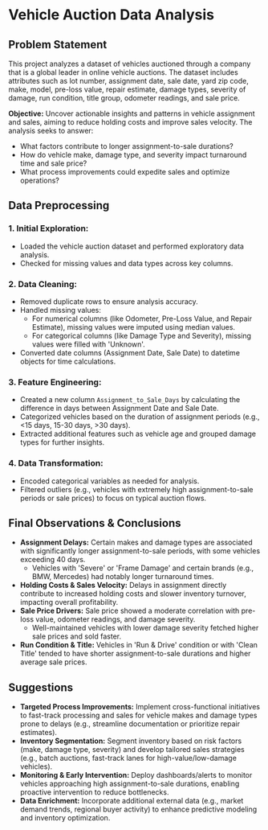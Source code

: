 # Vehicle Auction Data Analysis

## Problem Statement
This project analyzes a dataset of vehicles auctioned through a company that is a global leader in online vehicle auctions. The dataset includes attributes such as lot number, assignment date, sale date, yard zip code, make, model, pre-loss value, repair estimate, damage types, severity of damage, run condition, title group, odometer readings, and sale price.

**Objective:** Uncover actionable insights and patterns in vehicle assignment and sales, aiming to reduce holding costs and improve sales velocity. The analysis seeks to answer:
* What factors contribute to longer assignment-to-sale durations?
* How do vehicle make, damage type, and severity impact turnaround time and sale price?
* What process improvements could expedite sales and optimize operations?

## Data Preprocessing

### 1. Initial Exploration:
* Loaded the vehicle auction dataset and performed exploratory data analysis.
* Checked for missing values and data types across key columns.

### 2. Data Cleaning:
* Removed duplicate rows to ensure analysis accuracy.
* Handled missing values:
   * For numerical columns (like Odometer, Pre-Loss Value, and Repair Estimate), missing values were imputed using median values.
   * For categorical columns (like Damage Type and Severity), missing values were filled with 'Unknown'.
* Converted date columns (Assignment Date, Sale Date) to datetime objects for time calculations.

### 3. Feature Engineering:
* Created a new column `Assignment_to_Sale_Days` by calculating the difference in days between Assignment Date and Sale Date.
* Categorized vehicles based on the duration of assignment periods (e.g., <15 days, 15-30 days, >30 days).
* Extracted additional features such as vehicle age and grouped damage types for further insights.

### 4. Data Transformation:
* Encoded categorical variables as needed for analysis.
* Filtered outliers (e.g., vehicles with extremely high assignment-to-sale periods or sale prices) to focus on typical auction flows.

## Final Observations & Conclusions

* **Assignment Delays:** Certain makes and damage types are associated with significantly longer assignment-to-sale periods, with some vehicles exceeding 40 days.
   * Vehicles with 'Severe' or 'Frame Damage' and certain brands (e.g., BMW, Mercedes) had notably longer turnaround times.
* **Holding Costs & Sales Velocity:** Delays in assignment directly contribute to increased holding costs and slower inventory turnover, impacting overall profitability.
* **Sale Price Drivers:** Sale price showed a moderate correlation with pre-loss value, odometer readings, and damage severity.
   * Well-maintained vehicles with lower damage severity fetched higher sale prices and sold faster.
* **Run Condition & Title:** Vehicles in 'Run & Drive' condition or with 'Clean Title' tended to have shorter assignment-to-sale durations and higher average sale prices.

## Suggestions

* **Targeted Process Improvements:** Implement cross-functional initiatives to fast-track processing and sales for vehicle makes and damage types prone to delays (e.g., streamline documentation or prioritize repair estimates).
* **Inventory Segmentation:** Segment inventory based on risk factors (make, damage type, severity) and develop tailored sales strategies (e.g., batch auctions, fast-track lanes for high-value/low-damage vehicles).
* **Monitoring & Early Intervention:** Deploy dashboards/alerts to monitor vehicles approaching high assignment-to-sale durations, enabling proactive intervention to reduce bottlenecks.
* **Data Enrichment:** Incorporate additional external data (e.g., market demand trends, regional buyer activity) to enhance predictive modeling and inventory optimization.